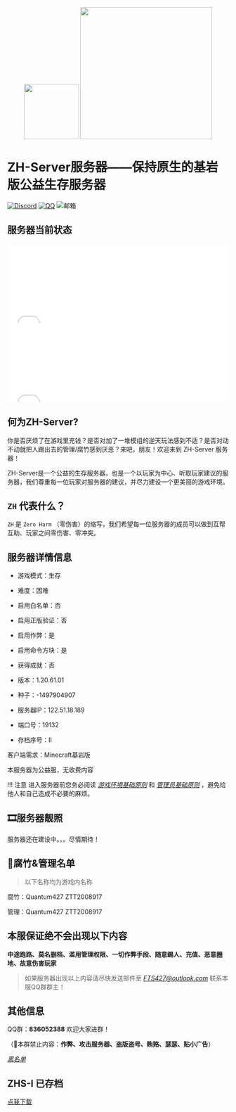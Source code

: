 <div align="center">
    <img width="125" src="\assets\ZHS\photos\ZH-Server.png">
    <img width="300" src="\assets\ZHS\photos\title.png">
</div>

# ZH-Server服务器——保持原生的基岩版公益生存服务器

[![Discord](https://img.shields.io/badge/Discord-4B0082?style=for-the-badge&logo=discord&logoColor=white)](https://discord.gg/S6SDhrad)
[![QQ](https://img.shields.io/badge/QQ-836052388-4169E1?style=for-the-badge&logoColor=white)](http://qm.qq.com/cgi-bin/qm/qr?_wv=1027&k=89oGlqOoovJVsXx_9cSg3ri8GNXr_rCs&authKey=SxgvNWIiXBx89Lb%2FvXyi2wQtFpzJetKtY44mAe3RfB2PHcdIzYeoP7C3HBjaI3gM&noverify=0&group_code=836052388)
![邮箱](https://img.shields.io/badge/EMAIL-fts427%40outlook.com-4169E1?style=for-the-badge&logoColor=white)

## 服务器当前状态

<iframe frameborder="no" border="0" marginwidth="0" marginheight="0" width="500px" height="180px" scrolling=no src="//motdbe.blackbe.work/iframe.html?ip=122.51.18.189&port=19132&dark=true"></iframe>

<iframe frameborder="no" border="0" marginwidth="0" marginheight="0" width="500px" height="180px" scrolling=no src="//motdbe.blackbe.work/iframe.html?ip=122.51.18.189&port=19131&dark=true"></iframe>

## 何为ZH-Server?

你是否厌烦了在游戏里充钱？是否对加了一堆模组的逆天玩法感到不适？是否对动不动就把人踢出去的管理/腐竹感到厌恶？来吧，朋友！欢迎来到 ZH-Server 服务器！

ZH-Server是一个公益的生存服务器，也是一个以玩家为中心、听取玩家建议的服务器，我们尊重每一位玩家对服务器的建议，并尽力建设一个更美丽的游戏环境。

## `ZH` 代表什么？

`ZH` 是 `Zero Harm` （零伤害）的缩写，我们希望每一位服务器的成员可以做到互帮互助、玩家之间零伤害、零冲突。

## 服务器详情信息

- 游戏模式：生存
- 难度：困难
- 启用白名单：否
- 启用正版验证：否
- 启用作弊：是
- 启用命令方块：是
- 获得成就：否
- 版本：1.20.61.01
- 种子：-1497904907
- 服务器IP：122.51.18.189
- 端口号：19132

- 存档序号：II

客户端需求：Minecraft基岩版

本服务器为公益服，无收费内容

!!! 注意
    进入服务器前您务必阅读 [*游戏环境基础原则*](./gamimg_env.md) 和 [*管理员基础原则*](./op_rules.md) ，避免给他人和自己造成不必要的麻烦。

## 🎞服务器靓照

服务器还在建设中。。。尽情期待！

## 🧐腐竹&管理名单

> 以下名称均为游戏内名称

腐竹：Quantum427 ZTT2008917

管理：Quantum427 ZTT2008917

## 本服保证绝不会出现以下内容

**中途跑路、莫名删档、滥用管理权限、一切作弊手段、随意踢人、充值、恶意圈地、故意伤害玩家**

> 如果服务器出现以上内容请尽快发送邮件至 *FTS427@outlook.com* 联系本服QQ群群主！

## 其他信息

QQ群：**836052388** 欢迎大家进群！

（🚫本群禁止内容：**作弊、攻击服务器、盗版盗号、贿赂、瑟瑟、贴小广告**）

[*黑名单*](./no_play.md)

## ZHS-I 已存档

[点我下载](https://pan.huang1111.cn/s/3wkdCm)
